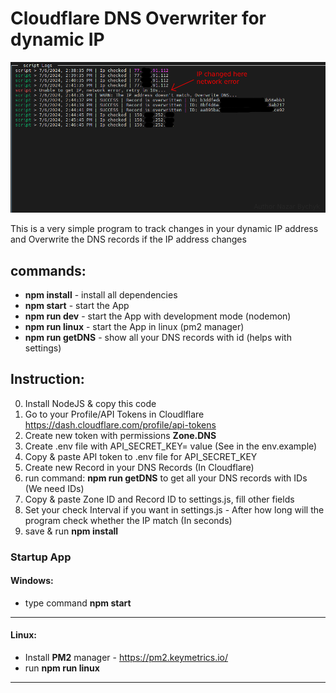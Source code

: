 # Cloudflare DNS Overwriter for dynamic IP

![Intro image](intro.png)

This is a very simple program to track changes in your dynamic IP address and Overwrite the DNS records if the IP address changes

## commands:

- **npm install** - install all dependencies
- **npm start** - start the App
- **npm run dev** - start the App with development mode (nodemon)
- **npm run linux** - start the App in linux (pm2 manager)
- **npm run getDNS** - show all your DNS records with id (helps with settings)

## Instruction:
0. Install NodeJS & copy this code
1. Go to your Profile/API Tokens in Cloudlflare https://dash.cloudflare.com/profile/api-tokens
2. Create new token with permissions **Zone.DNS**
3. Create .env file with API_SECRET_KEY= value (See in the env.example)
4. Copy & paste API token to .env file for API_SECRET_KEY
5. Create new Record in your DNS Records (In Cloudflare)
6. run command: **npm run getDNS** to get all your DNS records with IDs (We need IDs)
7. Copy & paste Zone ID and Record ID to settings.js, fill other fields
8. Set your check Interval if you want in settings.js - After how long will the program check whether the IP match (In seconds)
9. save & run **npm install**

### Startup App
#### Windows:
- type command **npm start**
___
#### Linux: 
- Install **PM2** manager - https://pm2.keymetrics.io/
- run **npm run linux**
___